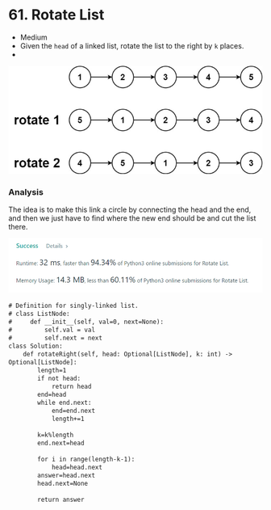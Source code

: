 # 61. Rotate List

* Medium&#x20;
* Given the `head` of a linked list, rotate the list to the right by `k` places.
*

![](<../../.gitbook/assets/image (24) (1) (1) (1) (1) (1) (1).png>)

### Analysis&#x20;

The idea is to make this link a circle by connecting the head and the end, and then we just have to find where the new end should be and cut the list there.&#x20;

![](<../../.gitbook/assets/image (16) (1) (1) (1) (1) (1) (1).png>)

```
# Definition for singly-linked list.
# class ListNode:
#     def __init__(self, val=0, next=None):
#         self.val = val
#         self.next = next
class Solution:
    def rotateRight(self, head: Optional[ListNode], k: int) -> Optional[ListNode]:
        length=1
        if not head:
            return head
        end=head
        while end.next:
            end=end.next
            length+=1
            
        k=k%length
        end.next=head
        
        for i in range(length-k-1):
            head=head.next
        answer=head.next
        head.next=None
        
        return answer
            
```
